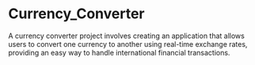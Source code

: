 # Currency_Converter
A currency converter project involves creating an application that allows users to convert one currency to another using real-time exchange rates, providing an easy way to handle international financial transactions.
